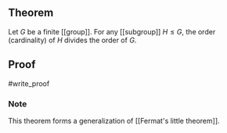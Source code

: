 ## Theorem
Let $G$ be a finite [[group]]. For any [[subgroup]] $H \leq G$, the order (cardinality) of $H$ divides the order of $G$. 
## Proof
#write_proof 
### Note
This theorem forms a generalization of [[Fermat's little theorem]].